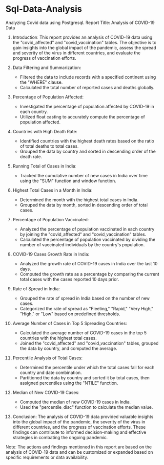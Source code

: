 # Sql-Data-Analysis
Analyzing Covid data using Postgresql.
Report Title: Analysis of COVID-19 Data

1. Introduction:
   This report provides an analysis of COVID-19 data using the "covid_affected" and "covid_vaccination" tables. The objective is to gain insights into the global impact of the pandemic, assess the spread and severity of the virus in different countries, and evaluate the progress of vaccination efforts.

2. Data Filtering and Summarization:
   - Filtered the data to include records with a specified continent using the "WHERE" clause.
   - Calculated the total number of reported cases and deaths globally.

3. Percentage of Population Affected:
   - Investigated the percentage of population affected by COVID-19 in each country.
   - Utilized float casting to accurately compute the percentage of population affected.

4. Countries with High Death Rate:
   - Identified countries with the highest death rates based on the ratio of total deaths to total cases.
   - Grouped the data by country and sorted in descending order of the death rate.

5. Running Total of Cases in India:
   - Tracked the cumulative number of new cases in India over time using the "SUM" function and window function.

6. Highest Total Cases in a Month in India:
   - Determined the month with the highest total cases in India.
   - Grouped the data by month, sorted in descending order of total cases.

7. Percentage of Population Vaccinated:
   - Analyzed the percentage of population vaccinated in each country by joining the "covid_affected" and "covid_vaccination" tables.
   - Calculated the percentage of population vaccinated by dividing the number of vaccinated individuals by the country's population.

8. COVID-19 Cases Growth Rate in India:
   - Analyzed the growth rate of COVID-19 cases in India over the last 10 days.
   - Computed the growth rate as a percentage by comparing the current total cases with the cases reported 10 days prior.

9. Rate of Spread in India:
   - Grouped the rate of spread in India based on the number of new cases.
   - Categorized the rate of spread as "Fleeting," "Rapid," "Very High," "High," or "Low" based on predefined thresholds.

10. Average Number of Cases in Top 5 Spreading Countries:
    - Calculated the average number of COVID-19 cases in the top 5 countries with the highest total cases.
    - Joined the "covid_affected" and "covid_vaccination" tables, grouped the data by country, and computed the average.

11. Percentile Analysis of Total Cases:
    - Determined the percentile under which the total cases fall for each country and date combination.
    - Partitioned the data by country and sorted it by total cases, then assigned percentiles using the "NTILE" function.

12. Median of New COVID-19 Cases:
    - Computed the median of new COVID-19 cases in India.
    - Used the "percentile_disc" function to calculate the median value.

13. Conclusion:
    The analysis of COVID-19 data provided valuable insights into the global impact of the pandemic, the severity of the virus in different countries, and the progress of vaccination efforts. These findings can contribute to informed decision-making and effective strategies in combating the ongoing pandemic.

Note: The actions and findings mentioned in this report are based on the analysis of COVID-19 data and can be customized or expanded based on specific requirements or data availability.

